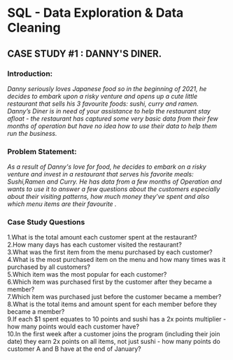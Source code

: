 # SQL - Data Exploration & Data Cleaning

## CASE STUDY #1 : DANNY'S DINER.

### Introduction:  
*Danny seriously loves Japanese food so in the beginning of 2021, he decides to embark upon a risky venture and opens up a cute little restaurant that sells his 3 favourite foods: sushi, curry and ramen.  
Danny’s Diner is in need of your assistance to help the restaurant stay afloat - the restaurant has captured some very basic data from their few months of operation but have no idea how to use their data to help them run the business.*  

### Problem Statement:  
*As a result of Danny's love for food, he decides to embark on a risky venture and invest in a restaurant that serves his favorite meals: Sushi,Ramen and Curry. He has data from a few months of Operation and wants to use it to answer a few questions about the customers especially about their visiting patterns, how much money they’ve spent and also which menu items are their favourite .*

### Case Study Questions
1.What is the total amount each customer spent at the restaurant?  
2.How many days has each customer visited the restaurant?  
3.What was the first item from the menu purchased by each customer?  
4.What is the most purchased item on the menu and how many times was it purchased by all customers?  
5.Which item was the most popular for each customer?  
6.Which item was purchased first by the customer after they became a member?  
7.Which item was purchased just before the customer became a member?  
8.What is the total items and amount spent for each member before they became a member?  
9.If each $1 spent equates to 10 points and sushi has a 2x points multiplier - how many points would each customer have?  
10.In the first week after a customer joins the program (including their join date) they earn 2x points on all items, not just sushi - how many points do        customer A and B have at the end of January?  
